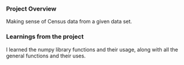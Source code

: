 ### Project Overview

 Making sense of Census data from a given data set.


### Learnings from the project

 I learned the numpy library functions and their usage, along with all the general functions and their uses.


